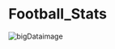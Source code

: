 # Football_Stats

![bigDataimage](https://www.google.com/search?q=logo+football+stats&tbm=isch&ved=2ahUKEwjtoN__j-b8AhWcpycCHY8zAX4Q2-cCegQIABAA&oq=logo+football+stats&gs_lcp=CgNpbWcQAzIECCMQJzIGCAAQCBAeOgUIABCABDoECAAQHjoHCAAQgAQQEzoICAAQCBAeEBNQ9xFY4Bhg4B1oAHAAeACAAVCIAZgDkgEBNpgBAKABAaoBC2d3cy13aXotaW1nwAEB&sclient=img&ei=RenSY63qOpzPnsEPj-eE8Ac&bih=722&biw=1536#imgrc=YempqF86uOsukM.jpg)
